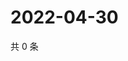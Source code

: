 # 2022-04-30

共 0 条

<!-- BEGIN WEIBO -->
<!-- 最后更新时间 Sat Apr 30 2022 21:23:56 GMT+0800 (China Standard Time) -->

<!-- END WEIBO -->
